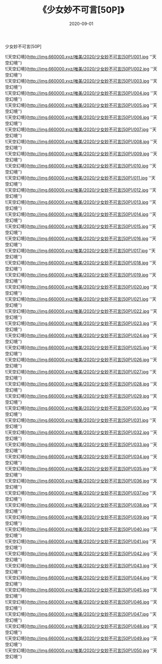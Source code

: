 ﻿---
layout: post
title:  《少女妙不可言[50P]》
date:   2020-09-01
img: http://img.660000.xyz/唯美/2020/少女妙不可言[50P]/000.jpg
categories: [美女, 清纯, 唯美]
---

少女妙不可言[50P]



![天空幻境](http://img.660000.xyz/唯美/2020/少女妙不可言[50P]/001.jpg ''天空幻境'') <br>
![天空幻境](http://img.660000.xyz/唯美/2020/少女妙不可言[50P]/002.jpg ''天空幻境'') <br>
![天空幻境](http://img.660000.xyz/唯美/2020/少女妙不可言[50P]/003.jpg ''天空幻境'') <br>
![天空幻境](http://img.660000.xyz/唯美/2020/少女妙不可言[50P]/004.jpg ''天空幻境'') <br>
![天空幻境](http://img.660000.xyz/唯美/2020/少女妙不可言[50P]/005.jpg ''天空幻境'') <br>
![天空幻境](http://img.660000.xyz/唯美/2020/少女妙不可言[50P]/006.jpg ''天空幻境'') <br>
![天空幻境](http://img.660000.xyz/唯美/2020/少女妙不可言[50P]/007.jpg ''天空幻境'') <br>
![天空幻境](http://img.660000.xyz/唯美/2020/少女妙不可言[50P]/008.jpg ''天空幻境'') <br>
![天空幻境](http://img.660000.xyz/唯美/2020/少女妙不可言[50P]/009.jpg ''天空幻境'') <br>
![天空幻境](http://img.660000.xyz/唯美/2020/少女妙不可言[50P]/010.jpg ''天空幻境'') <br>
![天空幻境](http://img.660000.xyz/唯美/2020/少女妙不可言[50P]/011.jpg ''天空幻境'') <br>
![天空幻境](http://img.660000.xyz/唯美/2020/少女妙不可言[50P]/012.jpg ''天空幻境'') <br>
![天空幻境](http://img.660000.xyz/唯美/2020/少女妙不可言[50P]/013.jpg ''天空幻境'') <br>
![天空幻境](http://img.660000.xyz/唯美/2020/少女妙不可言[50P]/014.jpg ''天空幻境'') <br>
![天空幻境](http://img.660000.xyz/唯美/2020/少女妙不可言[50P]/015.jpg ''天空幻境'') <br>
![天空幻境](http://img.660000.xyz/唯美/2020/少女妙不可言[50P]/016.jpg ''天空幻境'') <br>
![天空幻境](http://img.660000.xyz/唯美/2020/少女妙不可言[50P]/017.jpg ''天空幻境'') <br>
![天空幻境](http://img.660000.xyz/唯美/2020/少女妙不可言[50P]/018.jpg ''天空幻境'') <br>
![天空幻境](http://img.660000.xyz/唯美/2020/少女妙不可言[50P]/019.jpg ''天空幻境'') <br>
![天空幻境](http://img.660000.xyz/唯美/2020/少女妙不可言[50P]/020.jpg ''天空幻境'') <br>
![天空幻境](http://img.660000.xyz/唯美/2020/少女妙不可言[50P]/021.jpg ''天空幻境'') <br>
![天空幻境](http://img.660000.xyz/唯美/2020/少女妙不可言[50P]/022.jpg ''天空幻境'') <br>
![天空幻境](http://img.660000.xyz/唯美/2020/少女妙不可言[50P]/023.jpg ''天空幻境'') <br>
![天空幻境](http://img.660000.xyz/唯美/2020/少女妙不可言[50P]/024.jpg ''天空幻境'') <br>
![天空幻境](http://img.660000.xyz/唯美/2020/少女妙不可言[50P]/025.jpg ''天空幻境'') <br>
![天空幻境](http://img.660000.xyz/唯美/2020/少女妙不可言[50P]/026.jpg ''天空幻境'') <br>
![天空幻境](http://img.660000.xyz/唯美/2020/少女妙不可言[50P]/027.jpg ''天空幻境'') <br>
![天空幻境](http://img.660000.xyz/唯美/2020/少女妙不可言[50P]/028.jpg ''天空幻境'') <br>
![天空幻境](http://img.660000.xyz/唯美/2020/少女妙不可言[50P]/029.jpg ''天空幻境'') <br>
![天空幻境](http://img.660000.xyz/唯美/2020/少女妙不可言[50P]/030.jpg ''天空幻境'') <br>
![天空幻境](http://img.660000.xyz/唯美/2020/少女妙不可言[50P]/031.jpg ''天空幻境'') <br>
![天空幻境](http://img.660000.xyz/唯美/2020/少女妙不可言[50P]/032.jpg ''天空幻境'') <br>
![天空幻境](http://img.660000.xyz/唯美/2020/少女妙不可言[50P]/033.jpg ''天空幻境'') <br>
![天空幻境](http://img.660000.xyz/唯美/2020/少女妙不可言[50P]/034.jpg ''天空幻境'') <br>
![天空幻境](http://img.660000.xyz/唯美/2020/少女妙不可言[50P]/035.jpg ''天空幻境'') <br>
![天空幻境](http://img.660000.xyz/唯美/2020/少女妙不可言[50P]/036.jpg ''天空幻境'') <br>
![天空幻境](http://img.660000.xyz/唯美/2020/少女妙不可言[50P]/037.jpg ''天空幻境'') <br>
![天空幻境](http://img.660000.xyz/唯美/2020/少女妙不可言[50P]/038.jpg ''天空幻境'') <br>
![天空幻境](http://img.660000.xyz/唯美/2020/少女妙不可言[50P]/039.jpg ''天空幻境'') <br>
![天空幻境](http://img.660000.xyz/唯美/2020/少女妙不可言[50P]/040.jpg ''天空幻境'') <br>
![天空幻境](http://img.660000.xyz/唯美/2020/少女妙不可言[50P]/041.jpg ''天空幻境'') <br>
![天空幻境](http://img.660000.xyz/唯美/2020/少女妙不可言[50P]/042.jpg ''天空幻境'') <br>
![天空幻境](http://img.660000.xyz/唯美/2020/少女妙不可言[50P]/043.jpg ''天空幻境'') <br>
![天空幻境](http://img.660000.xyz/唯美/2020/少女妙不可言[50P]/044.jpg ''天空幻境'') <br>
![天空幻境](http://img.660000.xyz/唯美/2020/少女妙不可言[50P]/045.jpg ''天空幻境'') <br>
![天空幻境](http://img.660000.xyz/唯美/2020/少女妙不可言[50P]/046.jpg ''天空幻境'') <br>
![天空幻境](http://img.660000.xyz/唯美/2020/少女妙不可言[50P]/047.jpg ''天空幻境'') <br>
![天空幻境](http://img.660000.xyz/唯美/2020/少女妙不可言[50P]/048.jpg ''天空幻境'') <br>
![天空幻境](http://img.660000.xyz/唯美/2020/少女妙不可言[50P]/049.jpg ''天空幻境'') <br>
![天空幻境](http://img.660000.xyz/唯美/2020/少女妙不可言[50P]/050.jpg ''天空幻境'') <br>
